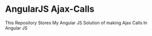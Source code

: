 # AngularJS Ajax-Calls
This Repository Stores My Angular JS Solution of making Ajax Calls In Angular JS
